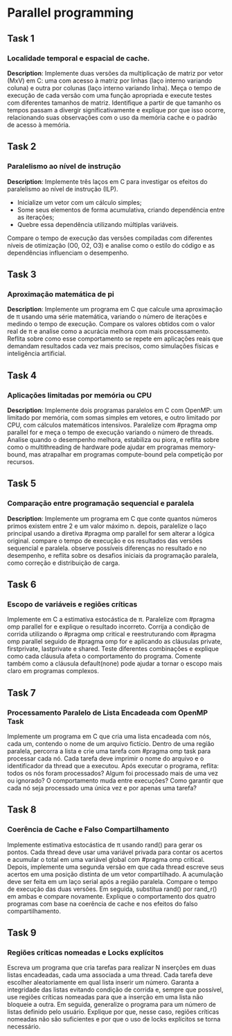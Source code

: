 # Parallel programming
## Task 1
### Localidade temporal e espacial de cache.
**Description**: Implemente duas versões da multiplicação de matriz por vetor (MxV) em C: uma com acesso à matriz por linhas (laço interno variando coluna) e outra por colunas (laço interno variando linha). Meça o tempo de execução de cada versão com uma função apropriada e execute testes com diferentes tamanhos de matriz. Identifique a partir de que tamanho os tempos passam a divergir significativamente e explique por que isso ocorre, relacionando suas observações com o uso da memória cache e o padrão de acesso à memória.

## Task 2
### Paralelismo ao nível de instrução
**Description**: Implemente três laços em C para investigar os efeitos do paralelismo ao nível de instrução (ILP).

- Inicialize um vetor com um cálculo simples;
- Some seus elementos de forma acumulativa, criando dependência entre as iterações;
- Quebre essa dependência utilizando múltiplas variáveis.

Compare o tempo de execução das versões compiladas com diferentes níveis de otimização (O0, O2, O3) e analise como o estilo do código e as dependências influenciam o desempenho. 

## Task 3
### Aproximação matemática de pi
**Description**: Implemente um programa em C que calcule uma aproximação de π usando uma série matemática, variando o número de iterações e medindo o tempo de execução. Compare os valores obtidos com o valor real de π e analise como a acurácia melhora com mais processamento. Reflita sobre como esse comportamento se repete em aplicações reais que demandam resultados cada vez mais precisos, como simulações físicas e inteligência artificial.

## Task 4
### Aplicações limitadas por memória ou CPU
**Description**: Implemente dois programas paralelos em C com OpenMP: um limitado por memória, com somas simples em vetores, e outro limitado por CPU, com cálculos matemáticos intensivos. Paralelize com #pragma omp parallel for e meça o tempo de execução variando o número de threads. Analise quando o desempenho melhora, estabiliza ou piora, e reflita sobre como o multithreading de hardware pode ajudar em programas memory-bound, mas atrapalhar em programas compute-bound pela competição por recursos.

## Task 5
### Comparação entre programação sequencial e paralela
**Description**: Implemente um programa em C que conte quantos números primos existem entre 2 e um valor máximo n. depois, paralelize o laço principal usando a diretiva #pragma omp parallel for sem alterar a lógica original. compare o tempo de execução e os resultados das versões sequencial e paralela. observe possíveis diferenças no resultado e no desempenho, e reflita sobre os desafios iniciais da programação paralela, como correção e distribuição de carga.

## Task 6
### Escopo de variáveis e regiões críticas
Implemente em C a estimativa estocástica de π. Paralelize com #pragma omp parallel for e explique o resultado incorreto. Corrija a condição de corrida utilizando o #pragma omp critical e reestruturando com #pragma omp parallel seguido de #pragma omp for e aplicando as cláusulas private, firstprivate, lastprivate e shared. Teste diferentes combinações e explique como cada cláusula afeta o comportamento do programa. Comente também como a cláusula default(none) pode ajudar a tornar o escopo mais claro em programas complexos.

## Task 7
### Processamento Paralelo de Lista Encadeada com OpenMP Task
Implemente um programa em C que cria uma lista encadeada com nós, cada um, contendo o nome de um arquivo fictício. Dentro de uma região paralela, percorra a lista e crie uma tarefa com #pragma omp task para processar cada nó. Cada tarefa deve imprimir o nome do arquivo e o identificador da thread que a executou. Após executar o programa, reflita: todos os nós foram processados? Algum foi processado mais de uma vez ou ignorado? O comportamento muda entre execuções? Como garantir que cada nó seja processado uma única vez e por apenas uma tarefa?

## Task 8
### Coerência de Cache e Falso Compartilhamento
Implemente estimativa estocástica de π usando rand() para gerar os pontos. Cada thread deve usar uma variável privada para contar os acertos e acumular o total em uma variável global com #pragma omp critical. Depois, implemente uma segunda versão em que cada thread escreve seus acertos em uma posição distinta de um vetor compartilhado. A acumulação deve ser feita em um laço serial após a região paralela. Compare o tempo de execução das duas versões. Em seguida, substitua rand() por rand_r() em ambas e compare novamente. Explique o comportamento dos quatro programas com base na coerência de cache e nos efeitos do falso compartilhamento.

## Task 9
### Regiões críticas nomeadas e Locks explícitos
Escreva um programa que cria tarefas para realizar N inserções em duas listas encadeadas, cada uma associada a uma thread. Cada tarefa deve escolher aleatoriamente em qual lista inserir um número. Garanta a integridade das listas evitando condição de corrida e, sempre que possível, use regiões críticas nomeadas para que a inserção em uma lista não bloqueie a outra. Em seguida, generalize o programa para um número de listas definido pelo usuário. Explique por que, nesse caso, regiões críticas nomeadas não são suficientes e por que o uso de locks explícitos se torna necessário.